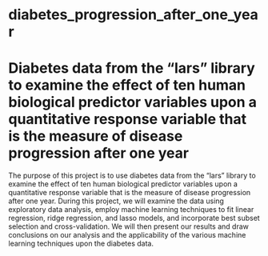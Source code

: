 # diabetes_progression_after_one_year
# Diabetes data from the “lars” library to examine the effect of ten human biological predictor variables upon a quantitative response variable that is the measure of disease progression after one year

The purpose of this project is to use diabetes data from the “lars” library to examine the effect of ten human biological predictor variables upon a quantitative response variable that is the measure of disease progression after one year. During this project, we will examine the data using exploratory data analysis, employ machine learning techniques to fit linear regression, ridge regression, and lasso models, and incorporate best subset selection and cross-validation. We will then present our results and draw conclusions on our analysis and the applicability of the various machine learning techniques upon the diabetes data.
